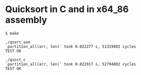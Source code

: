 # Quicksort in C and in x64_86 assembly

```
$ make
```

```
./qsort_asm
`partition_all(arr, len)` took 0.022277 s, 51319402 cycles
TEST OK
```

```
./qsort_c
`partition_all(arr, len)` took 0.022917 s, 52794002 cycles
TEST OK
```
